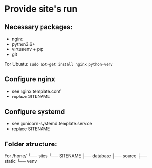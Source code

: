 Provide site's run
=========================
## Necessary packages:
* nginx
* python3.6+
* virtualenv + pip
* git

For Ubuntu:
    ```sudo apt-get install nginx python-venv```

## Configure nginx
* see nginx.template.conf
* replace SITENAME

## Configure systemd
* see gunicorn-systemd.template.service
* replace SITENAME

## Folder structure:
For <username>
/home/<username>
└── sites
 └── SITENAME
 ├── database
 ├── source
 ├── static
 └── venv